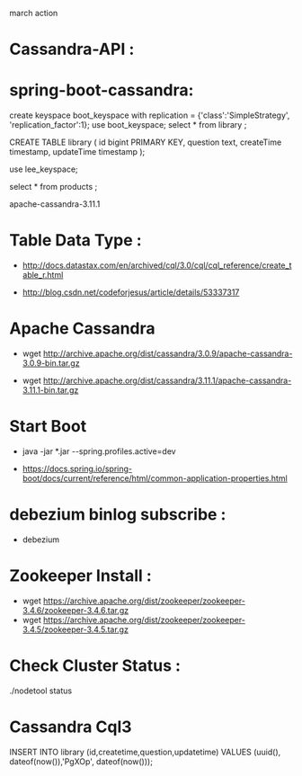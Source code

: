 march action

# Cassandra-API :



# spring-boot-cassandra:

create keyspace boot_keyspace with replication = {'class':'SimpleStrategy', 'replication_factor':1};
use boot_keyspace;
select * from  library ;

CREATE TABLE library (
       id bigint PRIMARY KEY,
       question text,
       createTime timestamp,
       updateTime timestamp
    );


use lee_keyspace;

select * from  products ;


apache-cassandra-3.11.1

# Table Data Type :
* http://docs.datastax.com/en/archived/cql/3.0/cql/cql_reference/create_table_r.html

* http://blog.csdn.net/codeforjesus/article/details/53337317


# Apache Cassandra

* wget http://archive.apache.org/dist/cassandra/3.0.9/apache-cassandra-3.0.9-bin.tar.gz

* wget http://archive.apache.org/dist/cassandra/3.11.1/apache-cassandra-3.11.1-bin.tar.gz





# Start Boot

* java  -jar  *.jar   --spring.profiles.active=dev

* https://docs.spring.io/spring-boot/docs/current/reference/html/common-application-properties.html

# debezium binlog subscribe :

* debezium


# Zookeeper Install :

* wget https://archive.apache.org/dist/zookeeper/zookeeper-3.4.6/zookeeper-3.4.6.tar.gz
* wget https://archive.apache.org/dist/zookeeper/zookeeper-3.4.5/zookeeper-3.4.5.tar.gz


# Check Cluster Status :

./nodetool status


# Cassandra Cql3
INSERT INTO library (id,createtime,question,updatetime) VALUES (uuid(), dateof(now()),'PgXOp', dateof(now()));


















